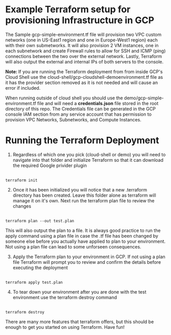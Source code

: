 # Example Terraform setup for provisioning Infrastructure in GCP

The Sample gcp-simple-environment.tf file will provision two VPC custom networks (one in US-East1 region and one in Europe-West1 region) each with their own submetworks. It will also provision 2 VM instances, one in each subnetwork and create Firewall rules to allow for SSH and ICMP (ping) connections between the two over the external network. Lastly, Terraform will also output the external and internal IPs of both servers to the console.

<strong>Note: </strong> If you are running the Terraform deployment from from inside GCP's Cloud Shell use the cloud-shell/gcp-cloudshell-demoenvironment.tf file as it has the provider section removed as it is not needed and will cause an error if included.

When running outside of cloud shell you should use the demo/gcp-simple-environment.tf file and will need a <strong>credentials.json</strong> file stored in the root directory of this repo. The Credentials file can be generated in the GCP console IAM section from any service account that has permission to provision VPC Networks, Subnetworks, and Compute Instances.


# Running the Terraform Deployment

1. Regardless of which one you pick (cloud-shell or demo) you will need to navigate into that folder and initialize Terraform so that it can download the required Google privider plugin
<br/>
<code>terraform init</code>

2. Once it has been initialized you will notice that a new .terraform directory has been created. Leave this folder alone as terraform will manage it on it's own. Next run the terraform plan file to review the changes
<br/>
<code>terraform plan --out test.plan </code>

This will also output the plan to a file. It is always good practice to run the apply command using a plan file in case the .tf file has been changed by someone else before you actually have applied to plan to your environment. Not using a plan file can lead to some unforseen consequences.

3. Apply the Terraform plan to your environment in GCP. If not using a plan file Terraform will prompt you to review and confirm the details before executing the deployment
<br/>
<code>terraform apply test.plan </code>

4. To tear down your environment after you are done with the test environment use the terraform destroy command
<br/>
<code>terraform destroy </code>


There are many more features that terraform offers, but this should be enough to get you started on using Terraform. Have fun!